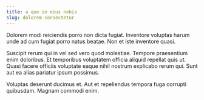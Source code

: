 ```yaml
---
title: a quo in eius nobis
slug: dolorem consectetur
---
```


Dolorem modi reiciendis porro non dicta fugiat. Inventore voluptas harum unde ad cum fugiat porro natus beatae. Non et iste inventore quasi.

Suscipit rerum qui in vel sed vero quod molestiae. Tempore praesentium enim doloribus. Et temporibus voluptatem officia aliquid repellat quis ut. Quasi facere officiis voluptate eaque nihil nostrum explicabo rerum qui. Sunt aut ea alias pariatur ipsum possimus.

Voluptas deserunt ducimus et. Aut et repellendus tempora fuga corrupti quibusdam. Magnam commodi enim.
